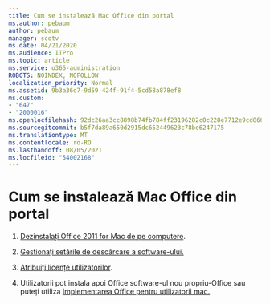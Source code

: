```yaml
---
title: Cum se instalează Mac Office din portal
ms.author: pebaum
author: pebaum
manager: scotv
ms.date: 04/21/2020
ms.audience: ITPro
ms.topic: article
ms.service: o365-administration
ROBOTS: NOINDEX, NOFOLLOW
localization_priority: Normal
ms.assetid: 9b3a36d7-9d59-424f-91f4-5cd58a878ef8
ms.custom:
- "647"
- "2000016"
ms.openlocfilehash: 92dc26aa3cc8898b74fb784ff23196282c0c228e7712e9cd86690ec1db63040e
ms.sourcegitcommit: b5f7da89a650d2915dc652449623c78be6247175
ms.translationtype: MT
ms.contentlocale: ro-RO
ms.lasthandoff: 08/05/2021
ms.locfileid: "54002168"
---
```

# <a name="how-to-install-mac-office-from-the-portal"></a>Cum se instalează Mac Office din portal

1. [Dezinstalați Office 2011 for Mac de pe computere](https://support.office.com/article/4bfcd230-0ea1-4656-bf30-dbfa44d358fa?wt.mc_id=Alchemy_ClientDIA).

2. [Gestionați setările de descărcare a software-ului.](https://docs.microsoft.com/DeployOffice/manage-software-download-settings-office-365)

3. [Atribuiți licențe utilizatorilor](https://docs.microsoft.com/microsoft-365/admin/manage/assign-licenses-to-users).

4. Utilizatorii pot instala apoi Office software-ul nou propriu-Office sau puteți utiliza [Implementarea Office pentru utilizatorii mac.](https://docs.microsoft.com/DeployOffice/mac/deployment-guide-for-office-for-mac)